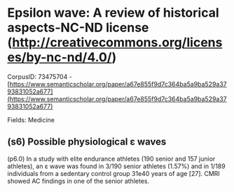 # Epsilon wave: A review of historical aspects-NC-ND license (http://creativecommons.org/licenses/by-nc-nd/4.0/)

CorpusID: 73475704 - [https://www.semanticscholar.org/paper/a67e855f9d7c364ba5a9ba529a3793831052a677](https://www.semanticscholar.org/paper/a67e855f9d7c364ba5a9ba529a3793831052a677)

Fields: Medicine

## (s6) Possible physiological ε waves
(p6.0) In a study with elite endurance athletes (190 senior and 157 junior athletes), an ε wave was found in 3/190 senior athletes (1.57%) and in 1/189 individuals from a sedentary control group 31e40 years of age [27]. CMRI showed AC findings in one of the senior athletes.
